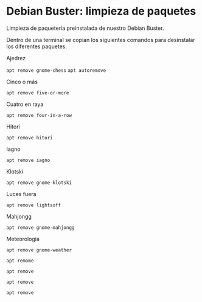 # Debian Buster: limpieza de paquetes

Limpieza de paquetería preinstalada de nuestro Debian Buster. 

Dentro de una terminal se copian los siguientes comandos para desinstalar los diferentes paquetes.

Ajedrez

`apt remove gnome-chess`
`apt autoremove`

Cinco o más

`apt remove five-or-more`

Cuatro en raya

`apt remove four-in-a-row`

Hitori

`apt remove hitori`

Iagno

`apt remove iagno`

Klotski

`apt remove gnome-klotski`

Luces fuera

`apt remove lightsoff`

Mahjongg

`apt remove gnome-mahjongg`

Meteorología

`apt remove gnome-weather`

`apt remome`

`apt remove`

`apt remove`

`apt remove`

